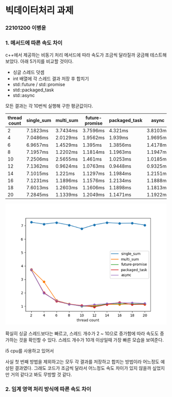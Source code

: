 # 빅데이터처리 과제

### 22101200 이병윤

### 1. 메서드에 따른 속도 차이

c++에서 제공하는 비동기 처리 메서드에 따라 속도가 조금씩 달라질까 궁금해 테스트해보았다. 아래 5가지를 비교할 것이다.

- 싱글 스레드 덧셈
- int 배열에 각 스레드 결과 저장 후 합치기
- std::future / std::promise
- std::packaged_task
- std::async

모든 결과는 각 10번씩 실행해 구한 평균값이다.

| thread count | single_sum | multi_sum | future-promise | packaged_task | async    |
|--------------|------------|-----------|----------------|---------------|----------|
| 2            | 7.1823ms   | 3.7434ms  | 3.7596ms       | 4.321ms       | 3.8103ms |
| 4            | 7.0486ms   | 2.0129ms  | 1.9562ms       | 1.939ms       | 1.9695ms |
| 6            | 6.9657ms   | 1.4529ms  | 1.395ms        | 1.3856ms      | 1.4178ms |
| 8            | 7.1957ms   | 1.2202ms  | 1.1814ms       | 1.1963ms      | 1.1947ms |
| 10           | 7.2506ms   | 2.5655ms  | 1.461ms        | 1.0253ms      | 1.0185ms |
| 12           | 7.1362ms   | 0.9624ms  | 1.0763ms       | 0.9448ms      | 0.9325ms |
| 14           | 7.1015ms   | 1.221ms   | 1.1297ms       | 1.1984ms      | 1.2151ms |
| 16           | 7.1231ms   | 1.1896ms  | 1.1576ms       | 1.2134ms      | 1.1888ms |
| 18           | 7.6013ms   | 1.2603ms  | 1.1606ms       | 1.1898ms      | 1.1813ms |
| 20           | 7.2845ms   | 1.1339ms  | 1.2049ms       | 1.1471ms      | 1.1922ms |

![img.png](img.png)

확실히 싱글 스레드보다는 빠르고, 스레드 개수가 2 ~ 10으로 증가함에 따라 속도도 증가하는 것을 확인할 수 있다. 스레드 개수가 10개 이상일때 가장 빠른 모습을 보여준다. 

i5 cpu를 사용하고 있어서     

사실 첫 번째 방법을 제외하고는 모두 각 결과를 저장하고 합치는 방법이라 어느정도 예상된 결과였다. 그래도 코드가 조금씩 달라서 어느정도 속도 차이가 있지 않을까 싶었지만 거의 같다고 봐도 무방할 것 같다.

### 2. 임계 영역 처리 방식에 따른 속도 차이